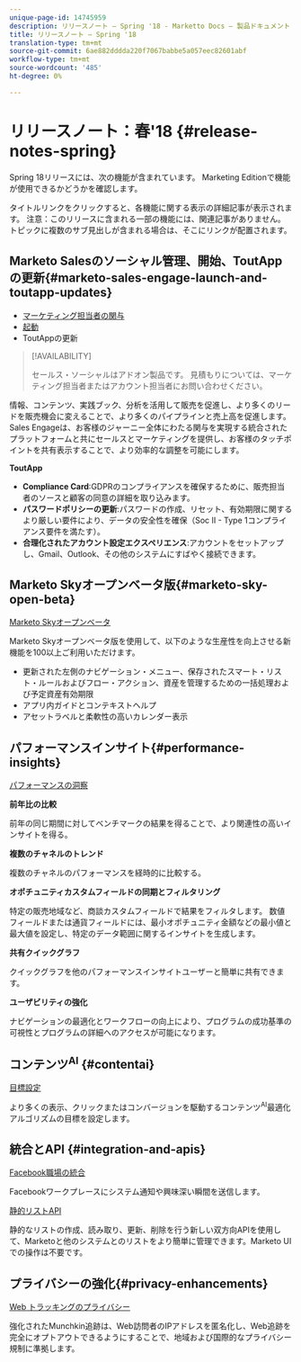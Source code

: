 ```yaml
---
unique-page-id: 14745959
description: リリースノート — Spring '18 - Marketto Docs — 製品ドキュメント
title: リリースノート — Spring '18
translation-type: tm+mt
source-git-commit: 6ae882dddda220f7067babbe5a057eec82601abf
workflow-type: tm+mt
source-wordcount: '485'
ht-degree: 0%

---
```



# リリースノート：春&#39;18 {#release-notes-spring}

Spring 18リリースには、次の機能が含まれています。 Marketing Editionで機能が使用できるかどうかを確認します。

タイトルリンクをクリックすると、各機能に関する表示の詳細記事が表示されます。 注意：このリリースに含まれる一部の機能には、関連記事がありません。 トピックに複数のサブ見出しが含まれる場合は、そこにリンクが配置されます。

## Marketo Salesのソーシャル管理、開始、ToutAppの更新{#marketo-sales-engage-launch-and-toutapp-updates}

* [マーケティング担当者の関与](/help/marketo/product-docs/marketo-sales-connect/getting-started/sales-connect-overview.md)
* [起動](/help/marketo/product-docs/marketo-sales-connect/getting-started/sales-connect-overview.md)
* ToutAppの更新

>[!AVAILABILITY]
>
>セールス・ソーシャルはアドオン製品です。 見積もりについては、マーケティング担当者またはアカウント担当者にお問い合わせください。

情報、コンテンツ、実践ブック、分析を活用して販売を促進し、より多くのリードを販売機会に変えることで、より多くのパイプラインと売上高を促進します。 Sales Engageは、お客様のジャーニー全体にわたる関与を実現する統合されたプラットフォームと共にセールスとマーケティングを提供し、お客様のタッチポイントを共有表示することで、より効率的な調整を可能にします。

**ToutApp**

* **Compliance Card**:GDPRのコンプライアンスを確保するために、販売担当者のソースと顧客の同意の詳細を取り込みます。
* **パスワードポリシーの更新**:パスワードの作成、リセット、有効期限に関するより厳しい要件により、データの安全性を確保（Soc II - Type 1コンプライアンス要件を満たす）。
* **合理化されたアカウント設定エクスペリエンス**:アカウントをセットアップし、Gmail、Outlook、その他のシステムにすばやく接続できます。

## Marketo Skyオープンベータ版{#marketo-sky-open-beta}

[Marketo Skyオープンベータ](https://help.marketo.com/hc/en-us)

Marketo Skyオープンベータ版を使用して、以下のような生産性を向上させる新機能を100以上ご利用いただけます。

* 更新された左側のナビゲーション・メニュー、保存されたスマート・リスト・ルールおよびフロー・アクション、資産を管理するための一括処理および予定資産有効期限
* アプリ内ガイドとコンテキストヘルプ
* アセットラベルと柔軟性の高いカレンダー表示

## パフォーマンスインサイト{#performance-insights}

[パフォーマンスの洞察](/help/marketo/product-docs/reporting/performance-insights/performance-insights-overview.md)

**前年比の比較**

前年の同じ期間に対してベンチマークの結果を得ることで、より関連性の高いインサイトを得る。

**複数のチャネルのトレンド**

複数のチャネルのパフォーマンスを経時的に比較する。

**オポチュニティカスタムフィールドの同期とフィルタリング**

特定の販売地域など、商談カスタムフィールドで結果をフィルタします。 数値フィールドまたは通貨フィールドには、最小オポチュニティ金額などの最小値と最大値を設定し、特定のデータ範囲に関するインサイトを生成します。

**共有クイックグラフ**

クイックグラフを他のパフォーマンスインサイトユーザーと簡単に共有できます。

**ユーザビリティの強化**

ナビゲーションの最適化とワークフローの向上により、プログラムの成功基準の可視性とプログラムの詳細へのアクセスが可能になります。

## コンテンツ<sup>AI</sup> {#contentai}

[目標設定](/help/marketo/product-docs/predictive-content/getting-started/algorithm-goal-settings.md)

より多くの表示、クリックまたはコンバージョンを駆動するコンテンツ<sup>AI</sup>最適化アルゴリズムの目標を設定します。

## 統合とAPI {#integration-and-apis}

[Facebook職場の統合](/help/marketo/product-docs/administration/additional-integrations/add-workplace-by-facebook-as-a-launchpoint-service.md)

Facebookワークプレースにシステム通知や興味深い瞬間を送信します。

[静的リストAPI](https://developers.marketo.com/rest-api/assets/static-lists/)

静的なリストの作成、読み取り、更新、削除を行う新しい双方向APIを使用して、Marketoと他のシステムとのリストをより簡単に管理できます。Marketo UIでの操作は不要です。

## プライバシーの強化{#privacy-enhancements}

[Web トラッキングのプライバシー](https://developers.marketo.com/javascript-api/lead-tracking/)

強化されたMunchkin追跡は、Web訪問者のIPアドレスを匿名化し、Web追跡を完全にオプトアウトできるようにすることで、地域および国際的なプライバシー規制に準拠します。
